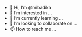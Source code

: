 - 👋 Hi, I’m @mibadika
- 👀 I’m interested in ...
- 🌱 I’m currently learning ...
- 💞️ I’m looking to collaborate on ...
- 📫 How to reach me ...

<!---
mibadika/mibadika is a ✨ special ✨ repository because its `README.md` (this file) appears on your GitHub profile.
You can click the Preview link to take a look at your changes.
--->
